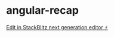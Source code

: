 # angular-recap

[Edit in StackBlitz next generation editor ⚡️](https://stackblitz.com/~/github.com/dnb00/angular-recap)